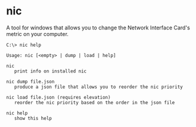 # nic

A tool for windows that allows you to change the Network Interface Card's metric on your computer.

```
C:\> nic help

Usage: nic [<empty> | dump | load | help]

nic
   print info on installed nic

nic dump file.json
   produce a json file that allows you to reorder the nic priority

nic load file.json (requires elevation)
   reorder the nic priority based on the order in the json file

nic help
   show this help
```

